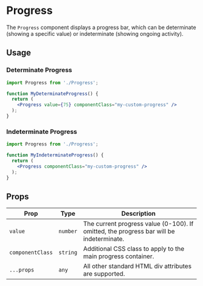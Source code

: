 # Progress

The `Progress` component displays a progress bar, which can be determinate (showing a specific value) or indeterminate (showing ongoing activity).

## Usage

### Determinate Progress

```jsx
import Progress from './Progress';

function MyDeterminateProgress() {
  return (
    <Progress value={75} componentClass="my-custom-progress" />
  );
}
```

### Indeterminate Progress

```jsx
import Progress from './Progress';

function MyIndeterminateProgress() {
  return (
    <Progress componentClass="my-custom-progress" />
  );
}
```

## Props

| Prop           | Type     | Description                                     |
| -------------- | -------- | ----------------------------------------------- |
| `value`          | `number` | The current progress value (0-100). If omitted, the progress bar will be indeterminate. |
| `componentClass` | `string` | Additional CSS class to apply to the main progress container. |
| `...props`     | `any`    | All other standard HTML div attributes are supported. |
